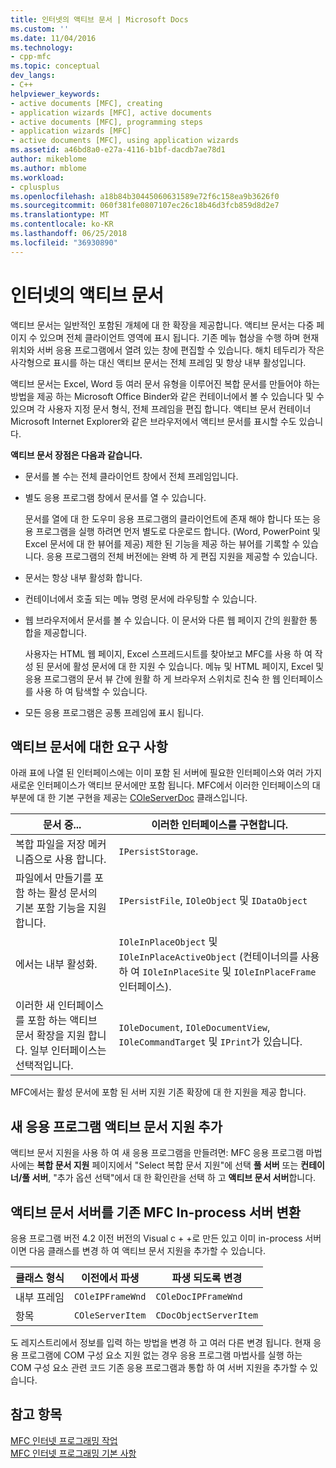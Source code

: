 ```yaml
---
title: 인터넷의 액티브 문서 | Microsoft Docs
ms.custom: ''
ms.date: 11/04/2016
ms.technology:
- cpp-mfc
ms.topic: conceptual
dev_langs:
- C++
helpviewer_keywords:
- active documents [MFC], creating
- application wizards [MFC], active documents
- active documents [MFC], programming steps
- application wizards [MFC]
- active documents [MFC], using application wizards
ms.assetid: a46bd8a0-e27a-4116-b1bf-dacdb7ae78d1
author: mikeblome
ms.author: mblome
ms.workload:
- cplusplus
ms.openlocfilehash: a18b84b30445060631589e72f6c158ea9b3626f0
ms.sourcegitcommit: 060f381fe0807107ec26c18b46d3fcb859d8d2e7
ms.translationtype: MT
ms.contentlocale: ko-KR
ms.lasthandoff: 06/25/2018
ms.locfileid: "36930890"
---
```

# <a name="active-documents-on-the-internet"></a>인터넷의 액티브 문서
액티브 문서는 일반적인 포함된 개체에 대 한 확장을 제공합니다. 액티브 문서는 다중 페이지 수 있으며 전체 클라이언트 영역에 표시 됩니다. 기존 메뉴 협상을 수행 하며 현재 위치와 서버 응용 프로그램에서 열려 있는 창에 편집할 수 있습니다. 해치 테두리가 작은 사각형으로 표시를 하는 대신 액티브 문서는 전체 프레임 및 항상 내부 활성입니다.  
  
 액티브 문서는 Excel, Word 등 여러 문서 유형을 이루어진 복합 문서를 만들어야 하는 방법을 제공 하는 Microsoft Office Binder와 같은 컨테이너에서 볼 수 있습니다 및 수 있으며 각 사용자 지정 문서 형식, 전체 프레임을 편집 합니다. 액티브 문서 컨테이너 Microsoft Internet Explorer와 같은 브라우저에서 액티브 문서를 표시할 수도 있습니다.  
  
 **액티브 문서 장점은 다음과 같습니다.**  
  
-   문서를 볼 수는 전체 클라이언트 창에서 전체 프레임입니다.  
  
-   별도 응용 프로그램 창에서 문서를 열 수 있습니다.  
  
     문서를 열에 대 한 도우미 응용 프로그램의 클라이언트에 존재 해야 합니다 또는 응용 프로그램을 실행 하려면 먼저 별도로 다운로드 합니다. (Word, PowerPoint 및 Excel 문서에 대 한 뷰어를 제공) 제한 된 기능을 제공 하는 뷰어를 기록할 수 있습니다. 응용 프로그램의 전체 버전에는 완벽 하 게 편집 지원을 제공할 수 있습니다.  
  
-   문서는 항상 내부 활성화 합니다.  
  
-   컨테이너에서 호출 되는 메뉴 명령 문서에 라우팅할 수 있습니다.  
  
-   웹 브라우저에서 문서를 볼 수 있습니다. 이 문서와 다른 웹 페이지 간의 원활한 통합을 제공합니다.  
  
     사용자는 HTML 웹 페이지, Excel 스프레드시트를 찾아보고 MFC를 사용 하 여 작성 된 문서에 활성 문서에 대 한 지원 수 있습니다. 메뉴 및 HTML 페이지, Excel 및 응용 프로그램의 문서 뷰 간에 원활 하 게 브라우저 스위치로 친숙 한 웹 인터페이스를 사용 하 여 탐색할 수 있습니다.  
  
-   모든 응용 프로그램은 공통 프레임에 표시 됩니다.  
  
## <a name="requirements-for-active-documents"></a>액티브 문서에 대한 요구 사항  
 아래 표에 나열 된 인터페이스에는 이미 포함 된 서버에 필요한 인터페이스와 여러 가지 새로운 인터페이스가 액티브 문서에만 포함 됩니다. MFC에서 이러한 인터페이스의 대부분에 대 한 기본 구현을 제공는 [COleServerDoc](../mfc/reference/coleserverdoc-class.md) 클래스입니다.  
  
|문서 중...|이러한 인터페이스를 구현합니다.|  
|-------------------------|---------------------------------|  
|복합 파일을 저장 메커니즘으로 사용 합니다.|`IPersistStorage`.|  
|파일에서 만들기를 포함 하는 활성 문서의 기본 포함 기능을 지원 합니다.|`IPersistFile`, `IOleObject` 및 `IDataObject`|  
|에서는 내부 활성화.|`IOleInPlaceObject` 및 `IOleInPlaceActiveObject` (컨테이너의를 사용 하 여 `IOleInPlaceSite` 및 `IOleInPlaceFrame` 인터페이스).|  
|이러한 새 인터페이스를 포함 하는 액티브 문서 확장을 지원 합니다. 일부 인터페이스는 선택적입니다.|`IOleDocument`, `IOleDocumentView`, `IOleCommandTarget` 및 `IPrint`가 있습니다.|  
  
 MFC에서는 활성 문서에 포함 된 서버 지원 기존 확장에 대 한 지원을 제공 합니다.  
  
## <a name="add-active-document-support-to-a-new-application"></a>새 응용 프로그램 액티브 문서 지원 추가  
 액티브 문서 지원을 사용 하 여 새 응용 프로그램을 만들려면: MFC 응용 프로그램 마법사에는 **복합 문서 지원** 페이지에서 "Select 복합 문서 지원"에 선택 **풀 서버** 또는  **컨테이너/풀 서버**, "추가 옵션 선택"에서 대 한 확인란을 선택 하 고 **액티브 문서 서버**합니다.  
  
##  <a name="_core_convert_an_existing_mfc_in.2d.process_server_to_an_activex_document_server"></a> 액티브 문서 서버를 기존 MFC In-process 서버 변환  
 응용 프로그램 버전 4.2 이전 버전의 Visual c + +로 만든 있고 이미 in-process 서버 이면 다음 클래스를 변경 하 여 액티브 문서 지원을 추가할 수 있습니다.  
  
|클래스 형식|이전에서 파생|파생 되도록 변경|  
|----------------|---------------------------|---------------------------|  
|내부 프레임|`COleIPFrameWnd`|`COleDocIPFrameWnd`|  
|항목|`COleServerItem`|`CDocObjectServerItem`|  
  
 도 레지스트리에서 정보를 입력 하는 방법을 변경 하 고 여러 다른 변경 됩니다. 현재 응용 프로그램에 COM 구성 요소 지원 없는 경우 응용 프로그램 마법사를 실행 하는 COM 구성 요소 관련 코드 기존 응용 프로그램과 통합 하 여 서버 지원을 추가할 수 있습니다.  
  
## <a name="see-also"></a>참고 항목  
 [MFC 인터넷 프로그래밍 작업](../mfc/mfc-internet-programming-tasks.md)   
 [MFC 인터넷 프로그래밍 기본 사항](../mfc/mfc-internet-programming-basics.md)

